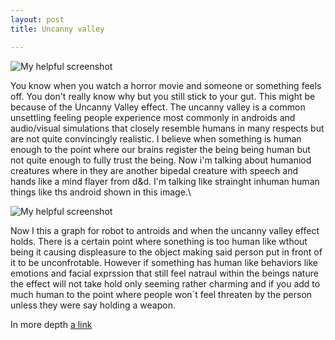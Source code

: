 ```yaml
---
layout: post
title: Uncanny valley

---
```

![My helpful screenshot](https://www.strangerdimensions.com/wp-content/uploads/2013/11/creepy-girl-uncanny-valley.jpg)


You know when you watch a horror movie and someone or something feels off. You don't really know why but you still stick to your gut. This might be because of the Uncanny Valley effect. The uncanny valley is a common unsettling feeling people experience most commonly in androids and audio/visual simulations that closely resemble humans in many respects but are not quite convincingly realistic. I believe when something is human enough to the point where our brains register the being being human but not quite enough to fully trust the being. Now i'm talking about humaniod creatures where in they are another bipedal creature with speech and hands like a mind flayer from d&d. I'm talking like strainght inhuman human things like ths android shown in this image.\


![My helpful screenshot](https://wi-images.condecdn.net/image/XRzYljmG3El/crop/1620/f/1-s20-s0010027715300640-fx1.jpg)

Now I this a graph for robot to antroids and when the uncanny valley effect holds. There is a certain point where sonething is too human like wthout being it causing displeasure to the object making said person put in front of it to be unconfrotable. However if something has human like behaviors like emotions and facial exprssion that still feel natraul within the beings nature the effect will not take hold only seeming rather charming and if you add to much human to the point where people won´t feel threaten by the person unless they were say holding a weapon.

In more depth 
[a link](https://www.youtube.com/watch?v=CNdAIPoh8a4/user/repo/blob/branch/other_file.md)

